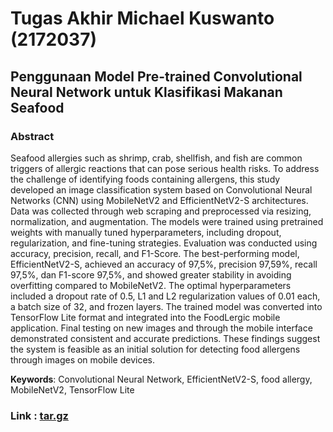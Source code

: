 # Tugas Akhir Michael Kuswanto (2172037)
## Penggunaan Model Pre-trained Convolutional Neural Network untuk Klasifikasi Makanan Seafood

### Abstract
Seafood allergies such as shrimp, crab, shellfish, and fish are common triggers of allergic reactions that can pose serious health risks. To address the challenge of identifying foods containing allergens, this study developed an image classification system based on Convolutional Neural Networks (CNN) using MobileNetV2 and EfficientNetV2-S architectures. Data was collected through web scraping and preprocessed via resizing, normalization, and augmentation. The models were trained using pretrained
weights with manually tuned hyperparameters, including dropout, regularization, and fine-tuning strategies. Evaluation was conducted using accuracy, precision, recall, and F1-Score. The best-performing model, EfficientNetV2-S, achieved an accuracy of 97,5%, precision 97,59%, recall 97,5%, dan F1-score 97,5%, and showed greater stability in avoiding overfitting compared to MobileNetV2. The optimal hyperparameters included a dropout rate of 0.5, L1 and L2 regularization values of 0.01 each, a batch
size of 32, and frozen layers. The trained model was converted into TensorFlow Lite format and integrated into the FoodLergic mobile application. Final testing on new images and through the mobile interface demonstrated consistent and accurate predictions. These findings suggest the system is feasible as an initial solution for detecting food allergens through images on mobile devices.
    
**Keywords**: Convolutional Neural Network, EfficientNetV2-S, food allergy, MobileNetV2, TensorFlow Lite   
   
### Link : [tar.gz](https://drive.google.com/file/d/1GMH-ioKitBwh8BnHnW9zFZ_ken1SR9K2/view?usp=sharing) 
